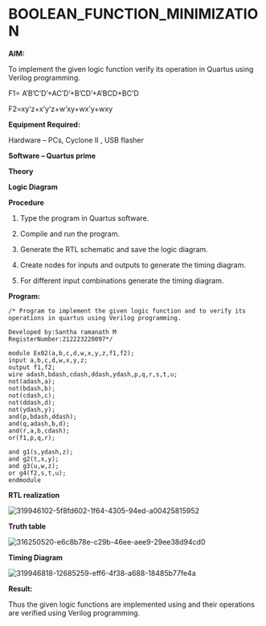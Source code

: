 # BOOLEAN_FUNCTION_MINIMIZATION

**AIM:**

To implement the given logic function verify its operation in Quartus using Verilog programming.

F1= A’B’C’D’+AC’D’+B’CD’+A’BCD+BC’D 

F2=xy’z+x’y’z+w’xy+wx’y+wxy

**Equipment Required:**

Hardware – PCs, Cyclone II , USB flasher

**Software – Quartus prime**

**Theory**

**Logic Diagram**

**Procedure**

1.	Type the program in Quartus software.

2.	Compile and run the program.

3.	Generate the RTL schematic and save the logic diagram.

4.	Create nodes for inputs and outputs to generate the timing diagram.

5.	For different input combinations generate the timing diagram.


**Program:**
```
/* Program to implement the given logic function and to verify its operations in quartus using Verilog programming. 

Developed by:Santha ramanath M
RegisterNumber:212223220097*/

module Ex02(a,b,c,d,w,x,y,z,f1,f2);
input a,b,c,d,w,x,y,z;
output f1,f2;
wire adash,bdash,cdash,ddash,ydash,p,q,r,s,t,u;
not(adash,a);
not(bdash,b);
not(cdash,c);
not(ddash,d);
not(ydash,y);
and(p,bdash,ddash);
and(q,adash,b,d);
and(r,a,b,cdash);
or(f1,p,q,r);

and g1(s,ydash,z);
and g2(t,x,y);
and g3(u,w,z);
or g4(f2,s,t,u);
endmodule

```
**RTL realization**

![319946102-5f8fd602-1f64-4305-94ed-a00425815952](https://github.com/Santharamanath/BOOLEAN_FUNCTION_MINIMIZATION/assets/149035289/5e88c768-1359-4de1-9c27-30b36608cacf)


**Truth table**

![316250520-e6c8b78e-c29b-46ee-aee9-29ee38d94cd0](https://github.com/Santharamanath/BOOLEAN_FUNCTION_MINIMIZATION/assets/149035289/f2ecbac4-57f6-4136-b61b-d6a708096c3c)



**Timing Diagram**

![319946818-12685259-eff6-4f38-a688-18485b77fe4a](https://github.com/Santharamanath/BOOLEAN_FUNCTION_MINIMIZATION/assets/149035289/37003697-22ae-4e2c-91ba-23a298de0604)


**Result:**

Thus the given logic functions are implemented using and their operations are verified using Verilog programming.

